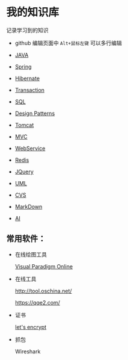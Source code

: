 # 我的知识库

记录学习到的知识

* github 编辑页面中 `Alt+鼠标左键` 可以多行编辑

* [JAVA](https://github.com/WenzelLin/knowledge-base/blob/master/Java/README.md)

* [Spring](https://github.com/WenzelLin/knowledge-base/blob/master/Spring/README.md)

* [Hibernate](https://github.com/WenzelLin/knowledge-base/blob/master/Hibernate/README.md)

* [Transaction](https://github.com/WenzelLin/knowledge-base/blob/master/Transaction/README.md)

* [SQL](https://github.com/WenzelLin/knowledge-base/blob/master/SQL/README.md)

* [Design Patterns](https://github.com/WenzelLin/knowledge-base/blob/master/Design%20Patterns/README.md)

* [Tomcat](https://github.com/WenzelLin/knowledge-base/blob/master/Tomcat/README.md)

* [MVC](https://github.com/WenzelLin/knowledge-base/blob/master/MVC/README.md)

* [WebService](https://github.com/WenzelLin/knowledge-base/blob/master/WebService/README.md)

* [Redis](https://github.com/WenzelLin/knowledge-base/blob/master/Redis/README.md)

* [JQuery](https://github.com/WenzelLin/knowledge-base/blob/master/JQuery/README.md)

* [UML](https://github.com/WenzelLin/knowledge-base/blob/master/UML/README.md)

* [CVS](https://github.com/WenzelLin/knowledge-base/blob/master/CSV/README.md)

* [MarkDown](https://github.com/WenzelLin/knowledge-base/blob/master/MarkDown/README.md)

* [AI](https://github.com/WenzelLin/knowledge-base/blob/master/AI/REAMDME.md)


## 常用软件：  
  
  * 在线绘图工具  
    
    [Visual Paradigm Online](https://online.visual-paradigm.com)
  
  * 在线工具
  
    <http://tool.oschina.net/>
    
    <https://qqe2.com/>
    
  * 证书
  
    [let's encrypt](https://letsencrypt.org/)
    
  * 抓包
  
    Wireshark
